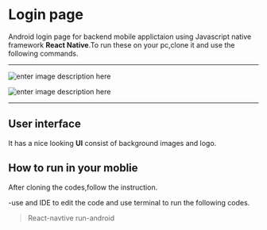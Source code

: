 #  Login page

Android login page for backend mobile applictaion using Javascript native framework **React Native**.To run these on your pc,clone it and use the following commands.
****
![enter image description here](https://lh3.googleusercontent.com/QkP7F2rLINn-d0s0icZNXvycGBp4KmaF8xtUO_NGADUplLwcsSq0pomQrbJPQVCqRMeRD5760eeU)



![enter image description here](https://lh3.googleusercontent.com/ykBaqaJt8ivOdWPzQ0HQGuOCYLcR7-t4A8LPl4LGBwbKOc62NRIgOIV7ArDMnxps2M3cz0UZY09U)
****
## User interface

It has a nice looking **UI** consist of background images and logo.

## How to run in your moblie
After cloning the codes,follow the instruction.

-use and IDE to edit the code and use terminal to run the following codes.
>React-navtive run-android
